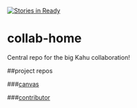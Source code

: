 [![Stories in Ready](https://badge.waffle.io/kahu-collabs/collab-home.png?label=ready&title=Ready)](https://waffle.io/kahu-collabs/collab-home)
# collab-home
Central repo for the big Kahu collaboration!

##project repos

###[canvas](https://github.com/kahu-collabs/canvas)

###[contributor](https://github.com/kahu-collabs/contributor)
